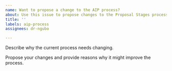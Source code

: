 ```yaml
---
name: Want to propose a change to the AIP process?
about: Use this issue to propose changes to the Proposal Stages process.
title: ''
labels: aip-process
assignees: dr-ngubo

---
```


Describe why the current process needs changing.

Propose your changes and provide reasons why it might improve the process.
